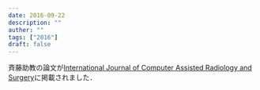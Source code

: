 ```yaml
---
date: 2016-09-22
description: ""
auther: ""
tags: ["2016"]
draft: false
---
```

斉藤助教の論文が[International Journal of Computer Assisted Radiology and Surgery](https://link.springer.com/article/10.1007%2Fs11548-016-1481-5)に掲載されました．
